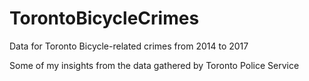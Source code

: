 # TorontoBicycleCrimes
Data for Toronto Bicycle-related crimes from 2014 to 2017

Some of my insights from the data gathered by Toronto Police Service
